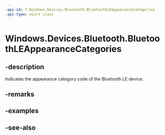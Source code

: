 ```yaml
---
-api-id: T:Windows.Devices.Bluetooth.BluetoothLEAppearanceCategories
-api-type: winrt class
---
```


<!-- Class syntax.
public class BluetoothLEAppearanceCategories 
-->

# Windows.Devices.Bluetooth.BluetoothLEAppearanceCategories

## -description
Indicates the appearance category code of the Bluetooth LE device.

## -remarks

## -examples

## -see-also
